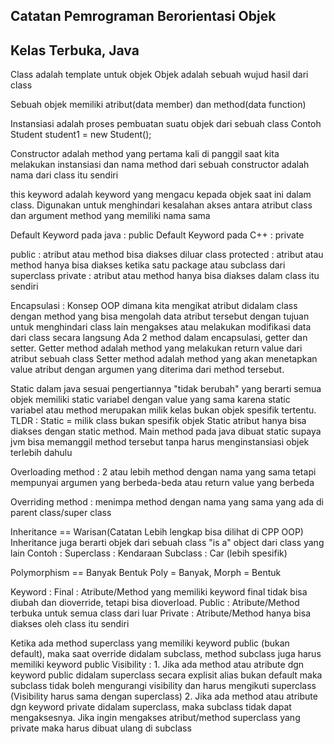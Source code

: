 ## Catatan Pemrograman Berorientasi Objek
## Kelas Terbuka, Java

Class adalah template untuk objek
Objek adalah sebuah wujud hasil dari class

Sebuah objek memiliki atribut(data member) dan method(data function)

Instansiasi adalah proses pembuatan suatu objek dari sebuah class
Contoh Student student1 = new Student();

Constructor adalah method yang pertama kali di panggil saat kita melakukan instansiasi dan nama method dari sebuah constructor adalah nama dari class itu sendiri

this keyword adalah keyword yang mengacu kepada objek saat ini dalam class. Digunakan untuk menghindari kesalahan akses antara atribut class dan argument method yang memiliki nama sama

Default Keyword pada java : public
Default Keyword pada C++ : private

public : atribut atau method bisa diakses diluar class
protected : atribut atau method hanya bisa diakses ketika satu package atau subclass dari superclass
private : atribut atau method hanya bisa diakses dalam class itu sendiri

Encapsulasi : Konsep OOP dimana kita mengikat atribut didalam class dengan method yang bisa mengolah data atribut tersebut dengan tujuan untuk menghindari class lain mengakses atau melakukan modifikasi data dari class secara langsung
Ada 2 method dalam encapsulasi, getter dan setter.
Getter method adalah method yang melakukan return value dari atribut sebuah class
Setter method adalah method yang akan menetapkan value atribut dengan argumen yang diterima dari method tersebut.

Static dalam java sesuai pengertiannya "tidak berubah" yang berarti semua objek memiliki static variabel dengan value yang sama karena static variabel atau method merupakan milik kelas bukan objek spesifik tertentu.
TLDR : Static = milik class bukan spesifik objek 
Static atribut hanya bisa diakses dengan static method.
Main method pada java dibuat static supaya jvm bisa memanggil method tersebut tanpa harus menginstansiasi objek terlebih dahulu

Overloading method : 2 atau lebih method dengan nama yang sama tetapi mempunyai argumen yang berbeda-beda atau return value yang berbeda

Overriding method : menimpa method dengan nama yang sama yang ada di parent class/super class

Inheritance == Warisan(Catatan Lebih lengkap bisa dilihat di CPP OOP)
Inheritance juga berarti objek dari sebuah class "is a" object dari class yang lain
Contoh : 
    Superclass : Kendaraan 
    Subclass : Car (lebih spesifik)

Polymorphism == Banyak Bentuk
Poly = Banyak, Morph = Bentuk

Keyword : 
    Final   : Atribute/Method yang memiliki keyword final tidak bisa diubah dan dioverride, 
              tetapi bisa dioverload.
    Public  : Atribute/Method terbuka untuk semua class dari luar
    Private : Atribute/Method hanya bisa diakses oleh class itu sendiri

Ketika ada method superclass yang memiliki keyword public (bukan default), maka saat override didalam subclass,
method subclass juga harus memiliki keyword public
Visibility :
    1. Jika ada method atau atribute dgn keyword public didalam superclass secara explisit alias bukan default
       maka subclass tidak boleh mengurangi visibility dan harus mengikuti superclass (Visibility harus sama dengan superclass)
    2. Jika ada method atau atribute dgn keyword private didalam superclass, maka subclass tidak dapat mengaksesnya.
       Jika ingin mengakses atribut/method superclass yang private maka harus dibuat ulang di subclass
